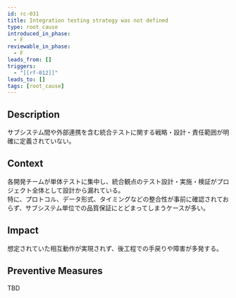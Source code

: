 ```yaml
---
id: rc-031
title: Integration testing strategy was not defined
type: root_cause
introduced_in_phase:
  - F
reviewable_in_phase:
  - F
leads_from: []
triggers:
  - "[[rf-012]]"
leads_to: []
tags: [root_cause]
---
```


## Description
サブシステム間や外部連携を含む統合テストに関する戦略・設計・責任範囲が明確に定義されていない。

## Context
各開発チームが単体テストに集中し、統合観点のテスト設計・実施・検証がプロジェクト全体として設計から漏れている。  
特に、プロトコル、データ形式、タイミングなどの整合性が事前に確認されておらず、サブシステム単位での品質保証にとどまってしまうケースが多い。

## Impact
想定されていた相互動作が実現されず、後工程での手戻りや障害が多発する。

## Preventive Measures
TBD